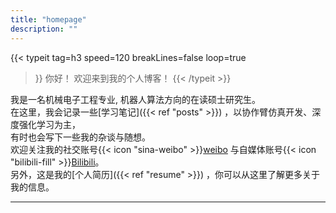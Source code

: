 ```yaml
---
title: "homepage"
description: ""
---
```


{{< typeit 
  tag=h3
  speed=120
  breakLines=false
  loop=true
>}}
你好！
欢迎来到我的个人博客！
{{< /typeit >}}

我是一名机械电子工程专业, 机器人算法方向的在读硕士研究生。  
在这里，我会记录一些[学习笔记]({{< ref "posts" >}}) ，以协作臂仿真开发、深度强化学习为主，  
有时也会写下一些我的杂谈与随想。  
欢迎关注我的社交账号{{< icon "sina-weibo" >}}[weibo](https://t.me/cuttontail) 与自媒体账号{{< icon "bilibili-fill" >}}[Bilibili](https://space.bilibili.com/19446641)。  
另外，这是我的[个人简历]({{< ref "resume" >}}) ，你可以从这里了解更多关于我的信息。

---
